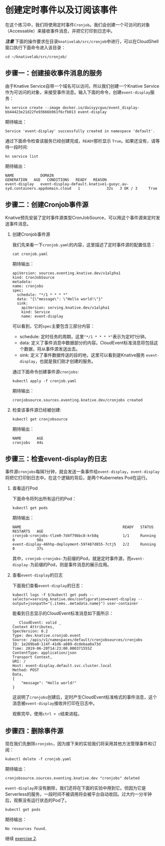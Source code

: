 # 创建定时事件以及订阅该事件

在这个练习中，我们将使用定时事件`Cronjob`。我们会创建一个可访问的对象（Accessable）来接收事件消息，并把它打印到日志中。

***注意*** 下面的操作要求在目录`knativelab/src/cronjob`中进行，可以在CloudShell窗口执行下面命令进入该目录：
```
cd ~/knativelab/src/cronjob/
```

## 步骤一：创建接收事件消息的服务

由于Knative Service自带一个域名可以访问，所以我们创建一个Knative Service作为可访问的对象，来接受事件消息。输入下面的命令，创建`event-display`服务：

```text
kn service create --image docker.io/daisyycguo/event_display-bb44423e21d22fe93666b961f6cfb013 event-display 
```

期待输出：
```
Service 'event-display' successfully created in namespace 'default'.
```

通过下面命令检查该服务已经创建完成，`READY`那栏显示 `True`。如果还没有，请等待一段时间:

```text
kn service list
```

期待输出：
```
NAME            DOMAIN                                                                   GENERATION   AGE   CONDITIONS   READY   REASON
event-display   event-display-default.knative1-guoyc.au-syd.containers.appdomain.cloud   1            32s   3 OK / 3     True
```

## 步骤二：创建Cronjob事件源

Knative预先安装了定时事件源类型CronJobSource，可以用这个事件源来定时发送事件消息。

1. 创建Cronjob事件源

    我们先来看一下`cronjob.yaml`的内容，这里描述了定时事件源的配置信息：
    ```text
    cat cronjob.yaml
    ```

    期待输出：
    ```
    apiVersion: sources.eventing.knative.dev/v1alpha1
    kind: CronJobSource
    metadata:
    name: cronjobs
    spec:
      schedule: "*/1 * * * *"
      data: "{\"message\": \"Hello world!\"}"
      sink:
        apiVersion: serving.knative.dev/v1alpha1
        kind: Service
        name: event-display
    ```

    可以看到，它的`spec`主要包含三部分内容：
    - schedule: 定时任务的周期，这里`"*/1 * * * *"`表示为定时1分钟。
    - data: 定义了事件消息中数据部分的内容。CloudEvent标准消息将包括这个数据，将从事件源发送出去。
    - sink: 定义了事件数据传送的目的地，这里可以看到是Knative服务 `event-display`，也就是我们刚才创建的服务。

    通过下面命令创建事件源`cronjobs`:

    ```text
    kubectl apply -f cronjob.yaml
    ```

    期待输出：
    ```
    cronjobsource.sources.eventing.knative.dev/cronjobs created
    ```
    
2. 检查该事件源已经被创建:

    ```text
    kubectl get cronjobsource
    ```

    期待输出：
    ```
    NAME       AGE
    cronjobs   44s
    ```

## 步骤三：检查event-display的日志

事件源`cronjobs`每隔1分钟，就会发送一条事件给`event-display`，`event-display`将把它打印到日志中。在这个逻辑的背后，是两个Kubernetes Pod在运行。

1. 查看运行Pod

    下面命令将列出所有运行的Pod：
    ```
    kubectl get pods
    ```

    期待输出：
    ```
    NAME                                              READY   STATUS    RESTARTS   AGE
    cronjob-cronjobs-tlzm9-7d4f79bbc8-krb8q           1/1     Running   0          98s
    event-display-46hhp-deployment-597487d855-7ctj5   2/2     Running   0          37s
    ```

    其中，`cronjob-cronjobs-`为前缀的Pod，就是定时事件源，而`event-display-`为前缀的Pod，则是事件消息的展示应用。

2. 查看`event-display`的日志

    下面我们查看`event-display`的日志：
    ```
    kubectl logs -f $(kubectl get pods --selector=serving.knative.dev/configuration=event-display --output=jsonpath="{.items..metadata.name}") user-container
    ```

    能看到日志显示的CloudEvent标准消息如下面所示：
    ```
    _  CloudEvent: valid _
    Context Attributes,
    SpecVersion: 0.2
    Type: dev.knative.cronjob.event
    Source: /apis/v1/namespaces/default/cronjobsources/cronjobs
    ID: 1e269ba0-114f-41d6-a889-dcdebaa0a73d
    Time: 2019-06-20T14:23:00.000371555Z
    ContentType: application/json
    Transport Context,
    URI: /
    Host: event-display.default.svc.cluster.local
    Method: POST
    Data,
    {
        "message": "Hello world!"
    }
    ```
    这说明了`cronjobs`创建后，定时产生CloudEvent标准格式的事件消息，这个消息被`event-display`接收并打印在日志中。

    观察完毕，使用`ctrl + c`结束进程。

## 步骤四：删除事件源

现在我们先删除`cronjobs`，因为接下来的实验我们将采用其他方法管理事件和订阅：

```
kubectl delete -f cronjob.yaml
```

期待输出：
```
cronjobsource.sources.eventing.knative.dev "cronjobs" deleted
```

`event-display`并没有删除，我们还将在下面的实验中用到它。但因为它是Serverless的服务，一段时间不被调用将会被平台自动收回。过大约一分半钟后，观察没有运行状态的Pod了。

```
kubectl get pods
```

期待输出：
```
No resources found.
```

继续 [exercise 2](./exercise-2.md).